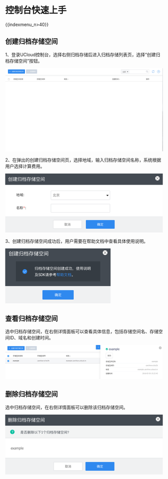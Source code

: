 # 控制台快速上手

{{indexmenu_n>40}}

## 创建归档存储空间

1、登录UCloud控制台，选择右侧归档存储后进入归档存储列表页，选择“创建归档存储空间”按钮。

![image](/images/1.png)

2、在弹出的创建归档存储空间页，选择地域，输入归档存储空间名称，系统根据用户选择计算费用。

![image](/images/2.png)

3、创建归档存储空间成功后，用户需要在帮助文档中查看具体使用说明。

![image](/images/3.png)

## 查看归档存储空间

选中归档存储空间，在右侧详情面板可以查看具体信息，包括存储空间名、存储空间ID、域名和创建时间。

![image](/images/4.png)

## 删除归档存储空间

选中归档存储空间，在右侧详情面板可以删除该归档存储空间。

![image](/images/5.png)
